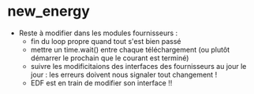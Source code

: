 # new_energy

* Reste à modifier dans les modules fournisseurs :
  - fin du loop propre quand tout s'est bien passé
  - mettre un time.wait() entre chaque téléchargement (ou plutôt démarrer le prochain que le courant est terminé)
  - suivre les modificitaions des interfaces des fournisseurs au jour le jour : les erreurs doivent nous signaler tout changement !
  - EDF est en train de modifier son interface !!
